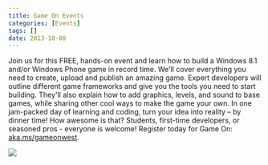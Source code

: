 ```yaml
---
title: Game On Events
categories: [Events]
tags: []
date: 2013-10-08
---
```


Join us for this FREE, hands-on event and learn how to build a Windows 8.1 and/or Windows Phone game in record time. We'll cover everything you need to create, upload and publish an amazing game. Expert developers will outline different game frameworks and give you the tools you need to start building. They'll also explain how to add graphics, levels, and sound to base games, while sharing other cool ways to make the game your own. In one jam-packed day of learning and coding, turn your idea into reality &ndash; by dinner time! How awesome is that? Students, first-time developers, or seasoned pros - everyone is welcome! Register today for Game On: [aka.ms/gameonwest](http://aka.ms/gameonwest). 


![](/files/gameon_01.png)